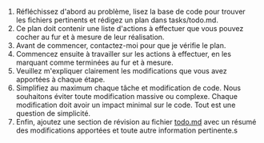 1. Réfléchissez d'abord au problème, lisez la base de code pour trouver les fichiers pertinents et rédigez un plan dans tasks/todo.md.
2. Ce plan doit contenir une liste d'actions à effectuer que vous pouvez cocher au fur et à mesure de leur réalisation.
3. Avant de commencer, contactez-moi pour que je vérifie le plan.
4. Commencez ensuite à travailler sur les actions à effectuer, en les marquant comme terminées au fur et à mesure.
5. Veuillez m'expliquer clairement les modifications que vous avez apportées à chaque étape.
6. Simplifiez au maximum chaque tâche et modification de code. Nous souhaitons éviter toute modification massive ou complexe. Chaque modification doit avoir un impact minimal sur le code. Tout est une question de simplicité.
7. Enfin, ajoutez une section de révision au fichier [todo.md](http://todo.md/) avec un résumé des modifications apportées et toute autre information pertinente.s
